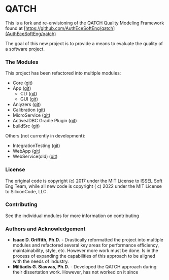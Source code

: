 # QATCH

This is a fork and re-envisioning of the QATCH Quality Modeling Framework found
at [https://github.com/AuthEceSoftEng/qatch](AuthEceSoftEng/qatch)

The goal of this new project is to provide a means to evaluate the quality of a software project.

### The Modules

This project has been refactored into multiple modules:

* Core ([git](https://github.com/empirilytics/qatch/tree/master/core))
* App ([git](https://github.com/empirilytics/qatch/tree/master/app))
  * CLI ([git](https://github.com/empirilytics/qatch/tree/master/app/cli))
  * GUI ([git](https://github.com/empirilytics/qatch/tree/master/app/gui))
* Anlyzers ([git](https://github.com/empirilytics/qatch/tree/master/analyzers))
* Calibration ([git](https://github.com/empirilytics/qatch/tree/master/calibration))
* MicroService ([git](https://github.com/empirilytics/qatch/tree/master/microservice))
* ActiveJDBC Gradle Plugin ([git](https://github.com/empirilytics/qatch/tree/master/activejdbc))
* buildSrc ([git](https://github.com/empirilytics/qatch/tree/master/buildSrc))

Others (not currently in development):

* IntegrationTesting ([git](https://github.com/empirilytics/qatch/tree/master/it))
* WebApp ([git](https://github.com/empirilytics/qatch/tree/master/webapp))
* WebService(old) ([git](https://github.com/empirilytics/qatch/tree/master/webservice_old))

### License

The original code is copyright (c) 2017 under the MIT License to ISSEL Soft Eng Team, while all new code is copyright (
c) 2022 under the MIT License to SiliconCode, LLC.

### Contributing

See the individual modules for more information on contributing

### Authors and Acknowledgement

* **Isaac D. Griffith, Ph.D.** - Drastically reformatted the project into multiple modules and refactored several key
  areas for performance efficiency, maintainability, style, etc. However more work must be done. Is in the process of
  expanding the capabilities of this approach to be aligned with the needs of industry.
* **Miltiadis G. Siavvas, Ph.D.** - Developed the QATCH approach during their dissertation work. However, has not worked
  on it since
